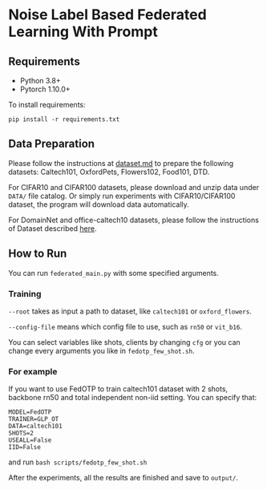 # Noise Label Based Federated Learning With Prompt

## Requirements
- Python 3.8+
- Pytorch 1.10.0+

To install requirements:
```
pip install -r requirements.txt
```

## Data Preparation
Please follow the instructions at [dataset.md](dataset.md) to prepare the following datasets: Caltech101, OxfordPets, Flowers102, Food101, DTD.

For CIFAR10 and CIFAR100 datasets, please download and unzip data under `DATA/` file catalog. Or simply run experiments with CIFAR10/CIFAR100 dataset, the program will download data automatically.

For DomainNet and office-caltech10 datasets, please follow the instructions of Dataset described [here](https://github.com/med-air/FedBN/blob/master/README.md). 

## How to Run

You can run `federated_main.py` with some specified arguments.

### Training

`--root` takes as input a path to dataset, like `caltech101` or `oxford_flowers`.

`--config-file` means which config file to use, such as `rn50` or `vit_b16`.

You can select variables like shots, clients by changing `cfg` or you can change every arguments you like in `fedotp_few_shot.sh`.

### For example
If you want to use FedOTP to train caltech101 dataset with 2 shots, backbone rn50 and total independent non-iid setting.
You can specify that:
```
MODEL=FedOTP
TRAINER=GLP_OT
DATA=caltech101
SHOTS=2
USEALL=False
IID=False
```
and run `bash scripts/fedotp_few_shot.sh`

After the experiments, all the results are finished and save to `output/`.
